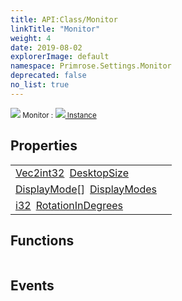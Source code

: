 ```yaml
---
title: API:Class/Monitor
linkTitle: "Monitor"
weight: 4
date: 2019-08-02
explorerImage: default
namespace: Primrose.Settings.Monitor
deprecated: false
no_list: true
---
```

<small class="inheritance">
<span class="" href="/docs/api-reference/Class/Monitor"><img src="/icons/silk/default.png"/>&nbsp;Monitor</span>&nbsp;:&nbsp;<a class="" href="/docs/api-reference/Class/Instance"><img src="/icons/silk/default.png"/>&nbsp;Instance</a></small>
 
## Properties
 
<table class="studiohide">
<tbody>
<tr class="function-row ">
<td style="vertical-align:top;white-space:normal;">
<div>
<a class="type" href="/docs/api-reference/DataType/Vec2int32">Vec2int32</a><span class="method-body" style="text-indent: -2em; padding-left: 0.5em"><a class="name" href="DesktopSize">DesktopSize</a></span></td>
<td style="vertical-align:top;white-space:normal;">
</td>
</tr>

<tr class="function-row ">
<td style="vertical-align:top;white-space:normal;">
<div>
<span><a class="type" href="/docs/api-reference/DataType/DisplayMode">DisplayMode</a>[]</span><span class="method-body" style="text-indent: -2em; padding-left: 0.5em"><a class="name" href="DisplayModes">DisplayModes</a></span></td>
<td style="vertical-align:top;white-space:normal;">
</td>
</tr>

<tr class="function-row ">
<td style="vertical-align:top;white-space:normal;">
<div>
<a class="type" href="/docs/api-reference/System/Primitives#int32">i32</a><span class="method-body" style="text-indent: -2em; padding-left: 0.5em"><a class="name" href="RotationInDegrees">RotationInDegrees</a></span></td>
<td style="vertical-align:top;white-space:normal;">
</td>
</tr>

</tbody>
</table>
 
## Functions
 
<table class="studiohide">
<tbody>
</tbody>
</table>
 
## Events
 
<table class="studiohide">
<tbody>
</tbody>
</table>
<b>
</b>
<div class="inheritors">
<ul class="root">
</ul>
</div>
